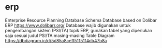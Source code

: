 # erp
Enterprise Resource Planning Database Schema
Database based on Dolibar ERP https://www.dolibarr.org/
Database wajib digunakan untuk pengembangan sistem (PSI/TA) topik ERP, gunakan tabel yang diperlukan saja sesuai judul PSI/TA masing-masing
Table Diagram https://dbdiagram.io/d/5d85a8ceff5115114db47b8a

